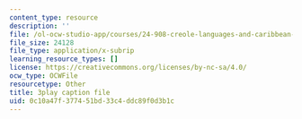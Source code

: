 ```yaml
---
content_type: resource
description: ''
file: /ol-ocw-studio-app/courses/24-908-creole-languages-and-caribbean-identities-spring-2017/0c10a47f377451bd33c4ddc89f0d3b1c_JDRa0SwOf2k.srt
file_size: 24128
file_type: application/x-subrip
learning_resource_types: []
license: https://creativecommons.org/licenses/by-nc-sa/4.0/
ocw_type: OCWFile
resourcetype: Other
title: 3play caption file
uid: 0c10a47f-3774-51bd-33c4-ddc89f0d3b1c
---
```

